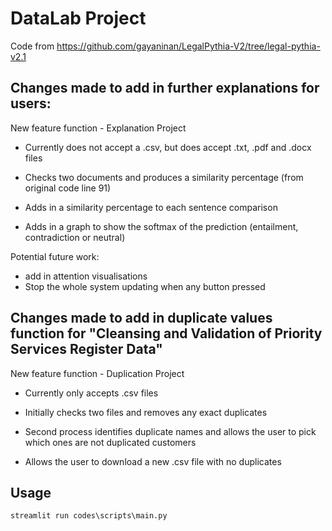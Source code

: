 # DataLab Project

Code from https://github.com/gayaninan/LegalPythia-V2/tree/legal-pythia-v2.1

## Changes made to add in further explanations for users:

New feature function - Explanation Project

- Currently does not accept a .csv, but does accept .txt, .pdf and .docx files

- Checks two documents and produces a similarity percentage (from original code line 91)

- Adds in a similarity percentage to each sentence comparison

- Adds in a graph to show the softmax of the prediction (entailment, contradiction or neutral)

Potential future work:
- add in attention visualisations
- Stop the whole system updating when any button pressed


## Changes made to add in duplicate values function for "Cleansing and Validation of Priority Services Register Data"

New feature function - Duplication Project

- Currently only accepts .csv files

- Initially checks two files and removes any exact duplicates

- Second process identifies duplicate names and allows the user to pick which ones are not duplicated customers

- Allows the user to download a new .csv file with no duplicates


## Usage

```python
streamlit run codes\scripts\main.py
```

